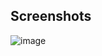## Screenshots

![image](https://github.com/user-attachments/assets/4734a564-6e2d-49ec-8b66-cc2091b67286)
